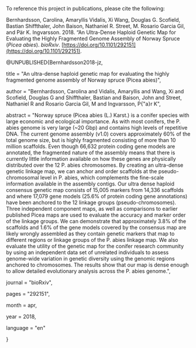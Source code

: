 To reference this project in publications, please cite the following:

Bernhardsson, Carolina, Amaryllis Vidalis, Xi Wang, Douglas G. Scofield, Bastian Shiffthaler, John Baison, Nathaniel R. Street, M. Rosario Garcia Gil, and Pär K. Ingvarsson. 2018. “An Ultra-Dense Haploid Genetic Map for Evaluating the Highly Fragmented Genome Assembly of Norway Spruce (*Picea abies*). *bioRxiv*. [https://doi.org/10.1101/292151](https://doi.org/10.1101/292151).


@UNPUBLISHED{Bernhardsson2018-jz,

 title    = "An ultra-dense haploid genetic map for evaluating the highly
              fragmented genome assembly of Norway spruce (Picea abies)",
              
 author   = "Bernhardsson, Carolina and Vidalis, Amaryllis and Wang, Xi and
              Scofield, Douglas G and Shiffthaler, Bastian and Baison, John and
              Street, Nathaniel R and Rosario Garcia Gil, M and Ingvarsson,
              P{\"a}r K",

 abstract = "Norway spruce (Picea abies (L.) Karst.) is a conifer species with
              large economic and ecological importance. As with most conifers,
              the P. abies genome is very large (~20 Gbp) and contains high
              levels of repetitive DNA. The current genome assembly (v1.0)
              covers approximately 60\% of the total genome size, but is highly
              fragmented consisting of more than 10 million scaffolds. Even
              though 66,632 protein coding gene models are annotated, the
              fragmented nature of the assembly means that there is currently
              little information available on how these genes are physically
              distributed over the 12 P. abies chromosomes. By creating an
              ultra-dense genetic linkage map, we can anchor and order
              scaffolds at the pseudo-chromosomal level in P. abies, which
              complements the fine-scale information available in the assembly
              contigs. Our ultra dense haploid consensus genetic map consists
              of 15,005 markers from 14,336 scaffolds and where 17,079 gene
              models (25.6\% of protein coding gene annotations) have been
              anchored to the 12 linkage groups (pseudo-chromosomes). Three
              independent component maps, as well as comparisons to earlier
              published Picea maps are used to evaluate the accuracy and marker
              order of the linkage groups. We can demonstrate that
              approximately 3.8\% of the scaffolds and 1.6\% of the gene models
              covered by the consensus map are likely wrongly assembled as they
              contain genetic markers that map to different regions or linkage
              groups of the P. abies linkage map. We also evaluate the utility
              of the genetic map for the conifer research community by using an
              independent data set of unrelated individuals to assess
              genome-wide variation in genetic diversity using the genomic
              regions anchored to chromosomes. The results show that our map is
              dense enough to allow detailed evolutionary analysis across the
              P. abies genome.",
 
  journal  = "bioRxiv",

  pages    = "292151",
  
  month    =  apr,
  
  year     =  2018,
  
  language = "en"

}

